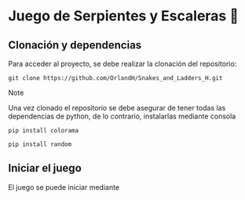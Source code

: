 # Juego de Serpientes y Escaleras 🎲

## Clonación y dependencias

Para acceder al proyecto, se debe realizar la clonación del repositorio:

```
git clone https://github.com/OrlandH/Snakes_and_Ladders_H.git
```
> [!NOTE]
>
> Una vez clonado el repositorio se debe asegurar de tener todas las dependencias de python, de lo contrario, instalarlas mediante consola

```
pip install colorama
```
```
pip install random
```
## Iniciar el juego
El juego se puede iniciar mediante 
